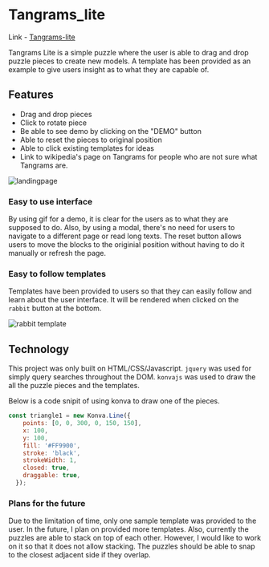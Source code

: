 # Tangrams_lite

Link - [Tangrams-lite](https://gwlee1991.github.io/Tangrams_lite/)


Tangrams Lite is a simple puzzle where the user is able to drag and drop puzzle pieces to create new models. A template has been provided as an example to give users insight as to what they are capable of.

## Features

* Drag and drop pieces
* Click to rotate piece
* Be able to see demo by clicking on the "DEMO" button
* Able to reset the pieces to original position
* Able to click existing templates for ideas
* Link to wikipedia's page on Tangrams for people who are not sure what Tangrams are.


![landingpage](http://res.cloudinary.com/dbtdkqyeo/image/upload/v1501867690/Screen_Shot_2017-08-04_at_10.27.54_jeuglq.png)

### Easy to use interface
By using gif for a demo, it is clear for the users as to what they are supposed to do. Also, by using a modal, there's no need for users to navigate to a different page or read long texts.
The reset button allows users to move the blocks to the originial position without having to do it manually or refresh the page.

### Easy to follow templates

Templates have been provided to users so that they can easily follow and learn about the user interface. It will be rendered when clicked on the `rabbit` button at the bottom.

![rabbit template](http://res.cloudinary.com/dbtdkqyeo/image/upload/v1501872174/Screen_Shot_2017-08-04_at_11.42.38_fdzfpw.png)


## Technology

This project was only built on HTML/CSS/Javascript.
`jquery` was used for simply query searches throughout the DOM. `konvajs` was used to draw the all the puzzle pieces and the templates.

Below is a code snipit of using konva to draw one of the pieces.

```javascript
const triangle1 = new Konva.Line({
    points: [0, 0, 300, 0, 150, 150],
    x: 100,
    y: 100,
    fill: '#FF9900',
    stroke: 'black',
    strokeWidth: 1,
    closed: true,
    draggable: true,
  });
```

### Plans for the future
Due to the limitation of time, only one sample template was provided to the user. In the future, I plan on provided more templates. Also, currently the puzzles are able to stack on top of each other. However, I would like to work on it so that it does not allow stacking. The puzzles should be able to snap to the closest adjacent side if they overlap.